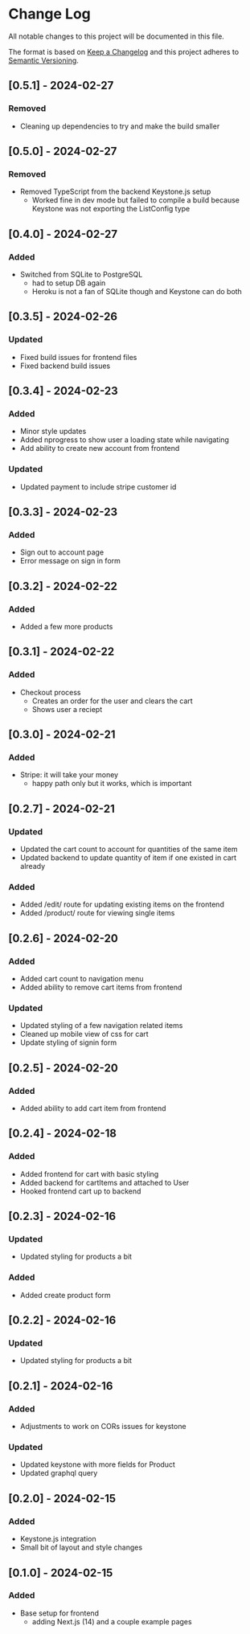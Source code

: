 # Change Log
All notable changes to this project will be documented in this file.
 
The format is based on [Keep a Changelog](http://keepachangelog.com/)
and this project adheres to [Semantic Versioning](http://semver.org/).

## [0.5.1] - 2024-02-27
### Removed
- Cleaning up dependencies to try and make the build smaller

## [0.5.0] - 2024-02-27
### Removed
- Removed TypeScript from the backend Keystone.js setup
  - Worked fine in dev mode but failed to compile a build because Keystone was not exporting the ListConfig type

## [0.4.0] - 2024-02-27
### Added
- Switched from SQLite to PostgreSQL
  - had to setup DB again
  - Heroku is not a fan of SQLite though and Keystone can do both

## [0.3.5] - 2024-02-26
### Updated
- Fixed build issues for frontend files
- Fixed backend build issues

## [0.3.4] - 2024-02-23
### Added
- Minor style updates
- Added nprogress to show user a loading state while navigating
- Add ability to create new account from frontend

### Updated
- Updated payment to include stripe customer id

## [0.3.3] - 2024-02-23
### Added
- Sign out to account page
- Error message on sign in form 

## [0.3.2] - 2024-02-22
### Added
- Added a few more products 

## [0.3.1] - 2024-02-22
### Added
- Checkout process
  - Creates an order for the user and clears the cart
  - Shows user a reciept

## [0.3.0] - 2024-02-21
### Added
- Stripe: it will take your money
  - happy path only but it works, which is important

## [0.2.7] - 2024-02-21
### Updated
- Updated the cart count to account for quantities of the same item
- Updated backend to update quantity of item if one existed in cart already

### Added
- Added /edit/ route for updating existing items on the frontend
- Added /product/ route for viewing single items

## [0.2.6] - 2024-02-20
### Added
- Added cart count to navigation menu
- Added ability to remove cart items from frontend

### Updated
- Updated styling of a few navigation related items
- Cleaned up mobile view of css for cart
- Update styling of signin form

## [0.2.5] - 2024-02-20
### Added
- Added ability to add cart item from frontend

## [0.2.4] - 2024-02-18
### Added
- Added frontend for cart with basic styling
- Added backend for cartItems and attached to User
- Hooked frontend cart up to backend

## [0.2.3] - 2024-02-16
### Updated
- Updated styling for products a bit

### Added
- Added create product form

## [0.2.2] - 2024-02-16
### Updated
- Updated styling for products a bit

## [0.2.1] - 2024-02-16
### Added
- Adjustments to work on CORs issues for keystone 

### Updated
- Updated keystone with more fields for Product
- Updated graphql query

## [0.2.0] - 2024-02-15
### Added
- Keystone.js integration
- Small bit of layout and style changes

## [0.1.0] - 2024-02-15
### Added
- Base setup for frontend
  - adding Next.js (14) and a couple example pages
